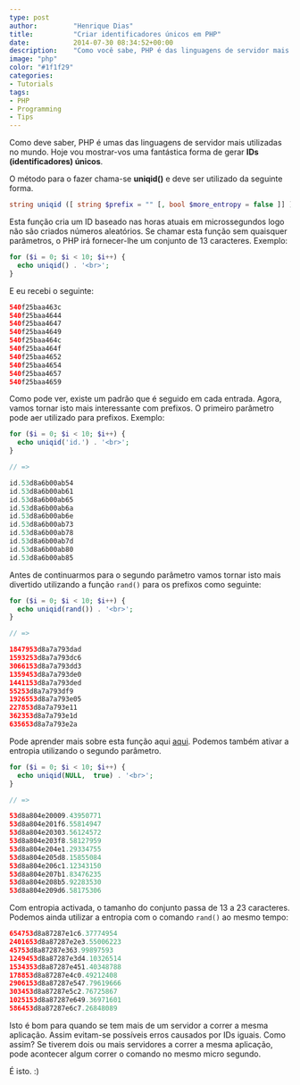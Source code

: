 ```yaml
---
type: post
author:         "Henrique Dias"
title:          "Criar identificadores únicos em PHP"
date:           2014-07-30 08:34:52+00:00
description:    "Como você sabe, PHP é das linguagens de servidor mais utilizadas no mundo. Hône trago-vos uma das funções mais interessantes desta linguagem."
image: "php"
color: "#1f1f29"
categories:
- Tutorials
tags:
- PHP
- Programming
- Tips
---
```


Como deve saber, PHP é umas das linguagens de servidor mais utilizadas no mundo. Hoje vou mostrar-vos uma fantástica forma de gerar **IDs (identificadores) únicos**.

O método para o fazer chama-se **uniqid()** e deve ser utilizado da seguinte forma.

```php
string uniqid ([ string $prefix = "" [, bool $more_entropy = false ]] )
```

Esta função cria um ID baseado nas horas atuais em microssegundos logo não são criados números aleatórios. Se chamar esta função sem quaisquer parâmetros, o PHP irá fornecer-lhe um conjunto de 13 caracteres. Exemplo:

```php
for ($i = 0; $i < 10; $i++) {
  echo uniqid() . '<br>';
}
```

E eu recebi o seguinte:

```php
540f25baa463c
540f25baa4644
540f25baa4647
540f25baa4649
540f25baa464c
540f25baa464f
540f25baa4652
540f25baa4654
540f25baa4657
540f25baa4659
```

Como pode ver, existe um padrão que é seguido em cada entrada. Agora, vamos tornar isto mais interessante com prefixos. O primeiro parâmetro pode aer utilizado para prefixos. Exemplo:

```php
for ($i = 0; $i < 10; $i++) {
  echo uniqid('id.') . '<br>';
}

// =>

id.53d8a6b00ab54
id.53d8a6b00ab61
id.53d8a6b00ab65
id.53d8a6b00ab6a
id.53d8a6b00ab6e
id.53d8a6b00ab73
id.53d8a6b00ab78
id.53d8a6b00ab7d
id.53d8a6b00ab80
id.53d8a6b00ab85
```

Antes de continuarmos para o segundo parâmetro vamos tornar isto mais divertido utilizando a função ```rand()``` para os prefixos como seguinte:

```php
for ($i = 0; $i < 10; $i++) {
  echo uniqid(rand()) . '<br>';
}

// =>

1847953d8a7a793dad
1593253d8a7a793dc6
3066153d8a7a793dd3
1359453d8a7a793de0
1441153d8a7a793ded
55253d8a7a793df9
1926553d8a7a793e05
227853d8a7a793e11
362353d8a7a793e1d
635653d8a7a793e2a
```

Pode aprender mais sobre esta função aqui [aqui](http://pt2.php.net/manual/en/function.rand.php). Podemos também ativar a entropia utilizando o segundo parâmetro.

```php
for ($i = 0; $i < 10; $i++) {
  echo uniqid(NULL,  true) . '<br>';
}

// =>

53d8a804e20009.43950771
53d8a804e201f6.55814947
53d8a804e20303.56124572
53d8a804e203f8.58127959
53d8a804e204e1.29334755
53d8a804e205d8.15855084
53d8a804e206c1.12343150
53d8a804e207b1.83476235
53d8a804e208b5.92283530
53d8a804e209d6.58175306
```

Com entropia activada, o tamanho do conjunto passa de 13 a 23 caracteres. Podemos ainda utilizar a entropia com o comando ```rand()``` ao mesmo tempo:

```php
654753d8a87287e1c6.37774954
2401653d8a87287e2e3.55006223
45753d8a87287e363.99897593
1249453d8a87287e3d4.10326514
1534353d8a87287e451.40348788
178853d8a87287e4c0.49212408
2906153d8a87287e547.79619666
303453d8a87287e5c2.76725867
1025153d8a87287e649.36971601
586453d8a87287e6c7.26848089
```

Isto é bom para quando se tem mais de um servidor a correr a mesma aplicação. Assim evitam-se possíveis erros causados por IDs iguais. Como assim? Se tiverem dois ou mais servidores a correr a mesma aplicação, pode acontecer algum correr o comando no mesmo micro segundo.

É isto. :)
